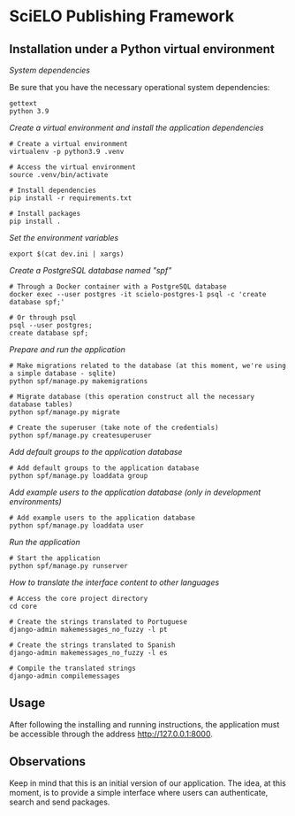 # SciELO Publishing Framework


## Installation under a Python virtual environment

_System dependencies_

Be sure that you have the necessary operational system dependencies:

```shell
gettext
python 3.9
```

_Create a virtual environment and install the application dependencies_

```shell
# Create a virtual environment
virtualenv -p python3.9 .venv

# Access the virtual environment
source .venv/bin/activate

# Install dependencies
pip install -r requirements.txt

# Install packages
pip install .
```

_Set the environment variables_

```shell
export $(cat dev.ini | xargs)
```

_Create a PostgreSQL database named "spf"_

```shell
# Through a Docker container with a PostgreSQL database
docker exec --user postgres -it scielo-postgres-1 psql -c 'create database spf;'

# Or through psql
psql --user postgres;
create database spf;
```

_Prepare and run the application_

```shell
# Make migrations related to the database (at this moment, we're using a simple database - sqlite)
python spf/manage.py makemigrations

# Migrate database (this operation construct all the necessary database tables)
python spf/manage.py migrate

# Create the superuser (take note of the credentials)
python spf/manage.py createsuperuser
```

_Add default groups to the application database_

```shell
# Add default groups to the application database
python spf/manage.py loaddata group
```

_Add example users to the application database (only in development environments)_

```shell
# Add example users to the application database
python spf/manage.py loaddata user
```

_Run the application_

```shell
# Start the application
python spf/manage.py runserver
```

_How to translate the interface content to other languages_

```shell
# Access the core project directory
cd core

# Create the strings translated to Portuguese
django-admin makemessages_no_fuzzy -l pt

# Create the strings translated to Spanish
django-admin makemessages_no_fuzzy -l es

# Compile the translated strings
django-admin compilemessages
```


## Usage
After following the installing and running instructions, the application must be accessible through the address http://127.0.0.1:8000.


## Observations
Keep in mind that this is an initial version of our application. 
The idea, at this moment, is to provide a simple interface where users can authenticate, search and send packages.
